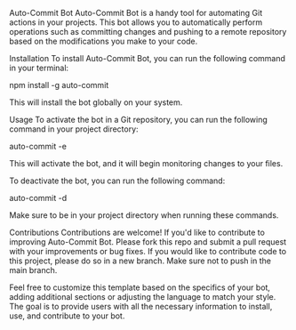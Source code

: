 Auto-Commit Bot
Auto-Commit Bot is a handy tool for automating Git actions in your projects. This bot allows you to automatically perform operations such as committing changes and pushing to a remote repository based on the modifications you make to your code.

Installation
To install Auto-Commit Bot, you can run the following command in your terminal:

npm install -g auto-commit

This will install the bot globally on your system.

Usage
To activate the bot in a Git repository, you can run the following command in your project directory:

auto-commit -e

This will activate the bot, and it will begin monitoring changes to your files.

To deactivate the bot, you can run the following command:

auto-commit -d

Make sure to be in your project directory when running these commands.

Contributions Contributions are welcome! If you'd like to contribute to improving Auto-Commit Bot. Please fork this repo and submit a pull request with your improvements or bug fixes. If you would like to contribute code to this project, please do so in a new branch. Make sure not to push in the main branch.

Feel free to customize this template based on the specifics of your bot, adding additional sections or adjusting the language to match your style. The goal is to provide users with all the necessary information to install, use, and contribute to your bot.